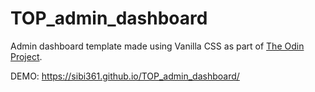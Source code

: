 # TOP_admin_dashboard

Admin dashboard template made using Vanilla CSS as part of [The Odin Project](https://www.theodinproject.com/).

DEMO: https://sibi361.github.io/TOP_admin_dashboard/

